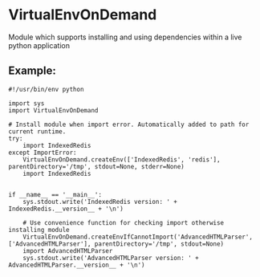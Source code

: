 VirtualEnvOnDemand
==================

Module which supports installing and using dependencies within a live python application 


Example:
--------

	#!/usr/bin/env python

	import sys
	import VirtualEnvOnDemand

	# Install module when import error. Automatically added to path for current runtime.
	try:
		import IndexedRedis
	except ImportError:
		VirtualEnvOnDemand.createEnv(['IndexedRedis', 'redis'], parentDirectory='/tmp', stdout=None, stderr=None)
		import IndexedRedis


	if __name__ == '__main__':
		sys.stdout.write('IndexedRedis version: ' + IndexedRedis.__version__ + '\n')

		# Use convenience function for checking import otherwise installing module
		VirtualEnvOnDemand.createEnvIfCannotImport('AdvancedHTMLParser', ['AdvancedHTMLParser'], parentDirectory='/tmp', stdout=None)
		import AdvancedHTMLParser
		sys.stdout.write('AdvancedHTMLParser version: ' + AdvancedHTMLParser.__version__ + '\n')
